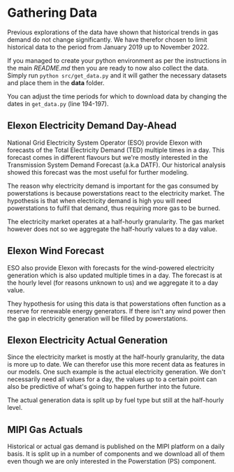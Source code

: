 # Gathering Data

Previous explorations of the data have shown that historical trends in gas demand do not change significantly. We have therefor chosen to limit historical data to the period from January 2019 up to November 2022. 

If you managed to create your python environment as per the instructions in the main _README.md_ then you are ready to now also collect the data. Simply run `python src/get_data.py` and it will gather the necessary datasets and place them in the **data** folder.

You can adjust the time periods for which to download data by changing the dates in `get_data.py` (line 194-197).

## Elexon Electricity Demand Day-Ahead

National Grid Electricity System Operator (ESO) provide Elexon with forecasts of the Total Electricity Demand (TED) multiple times in a day. This forecast comes in different flavours but we're mostly interested in the Transmission System Demand Forecast (a.k.a DATF). Our historical analysis showed this forecast was the most useful for further modeling. 

The reason why electricity demand is important for the gas consumed by powerstations is because powerstations react to the electricity market. The hypothesis is that when electricity demand is high you will need powerstations to fulfil that demand, thus requiring more gas to be burned.

The electricity market operates at a half-hourly granularity. The gas market however does not so we aggregate the half-hourly values to a day value.

## Elexon Wind Forecast

ESO also provide Elexon with forecasts for the wind-powered electricity generation which is also updated multiple times in a day. The forecast is at the hourly level (for reasons unknown to us) and we aggregate it to a day value. 

They hypothesis for using this data is that powerstations often function as a reserve for renewable energy generators. If there isn't any wind power then the gap in electricity generation will be filled by powerstations.

## Elexon Electricity Actual Generation

Since the electricity market is mostly at the half-hourly granularity, the data is more up to date. We can therefor use this more recent data as features in our models. One such example is the actual electricity generation. We don't necessarily need all values for a day, the values up to a certain point can also be predictive of what's going to happen further into the future.

The actual generation data is split up by fuel type but still at the half-hourly level.

## MIPI Gas Actuals

Historical or actual gas demand is published on the MIPI platform on a daily basis. It is split up in a number of components and we download all of them even though we are only interested in the Powerstation (PS) component. 